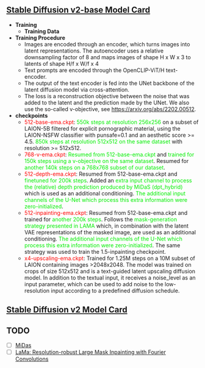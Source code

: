 ## [Stable Diffusion v2-base Model Card](https://huggingface.co/stabilityai/stable-diffusion-2-base)

* **Training**
  * **Training Data**
* **Training Procedure**
  * Images are encoded through an encoder, which turns images into latent representations. The autoencoder uses a relative downsampling factor of 8 and maps images of shape H x W x 3 to latents of shape H/f x W/f x 4
  * Text prompts are encoded through the OpenCLIP-ViT/H text-encoder.
  * The output of the text encoder is fed into the UNet backbone of the latent diffusion model via cross-attention.
  * The loss is a reconstruction objective between the noise that was added to the latent and the prediction made by the UNet. We also use the so-called v-objective, see https://arxiv.org/abs/2202.00512.
* **checkpoints**
  * <font color='red'>512-base-ema.ckpt</font>: <font color='gree'>550k steps at resolution 256x256</font> on a subset of LAION-5B filtered for explicit pornographic material, using the LAION-NSFW classifier with punsafe=0.1 and an aesthetic score >= 4.5. <font color='gree'>850k steps at resolution 512x512 on the same dataset</font> with resolution >= 512x512.
  *  <font color='red'>768-v-ema.ckpt</font>: <font color='gree'>Resumed from 512-base-ema.ckpt</font> and <font color='gree'>trained for 150k steps using a v-objective on the same dataset</font>. Resumed for <font color='gree'>another 140k steps on a 768x768 subset of our dataset</font>.
  *  <font color='red'>512-depth-ema.ckpt</font>: Resumed from 512-base-ema.ckpt and <font color='gree'>finetuned for 200k steps</font>. Added an <font color='gree'>extra input channel to process the (relative) depth prediction produced by MiDaS (dpt_hybrid)</font> which is used as an additional conditioning. <font color='gree'>The additional input channels of the U-Net which process this extra information were zero-initialized</font>.
  *  <font color='red'>512-inpainting-ema.ckpt</font>: Resumed from 512-base-ema.ckpt and trained for <font color='gree'>another 200k steps</font>. Follows the <font color='gree'>mask-generation strategy presented in LAMA</font> which, in combination with the latent VAE representations of the masked image, are used as an additional conditioning. <font color='gree'>The additional input channels of the U-Net which process this extra information were zero-initialized</font>. The same strategy was used to train the 1.5-inpainting checkpoint.
  *  <font color='red'>x4-upscaling-ema.ckpt</font>: Trained for 1.25M steps on a 10M subset of LAION containing images >2048x2048. The model was trained on crops of size 512x512 and is a text-guided latent upscaling diffusion model. In addition to the textual input, it receives a noise_level as an input parameter, which can be used to add noise to the low-resolution input according to a predefined diffusion schedule.

## [Stable Diffusion v2 Model Card](https://huggingface.co/stabilityai/stable-diffusion-2)

## TODO
- [ ] [MiDas](https://github.com/isl-org/MiDaS)
- [ ] [LaMa: Resolution-robust Large Mask Inpainting with Fourier Convolutions](https://github.com/advimman/lama)
